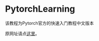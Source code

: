 # PytorchLearning

该教程为Pytorch官方的快速入门教程中文版本

原网址请点[这里](https://pytorch.org/tutorials/beginner/basics/intro.html)。
